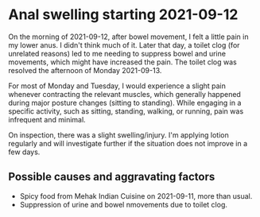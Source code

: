 # Anal swelling starting 2021-09-12

On the morning of 2021-09-12, after bowel movement, I felt a little
pain in my lower anus. I didn't think much of it. Later that day, a
toilet clog (for unrelated reasons) led to me needing to suppress
bowel and urine movements, which might have increased the pain. The
toilet clog was resolved the afternoon of Monday 2021-09-13.

For most of Monday and Tuesday, I would experience a slight pain
whenever contracting the relevant muscles, which generally happened
during major posture changes (sitting to standing). While engaging in
a specific activity, such as sitting, standing, walking, or running,
pain was infrequent and minimal.

On inspection, there was a slight swelling/injury. I'm applying lotion
regularly and will investigate further if the situation does not
improve in a few days.

## Possible causes and aggravating factors

* Spicy food from Mehak Indian Cuisine on 2021-09-11, more than usual.
* Suppression of urine and bowel nmovements due to toilet clog.
